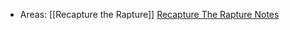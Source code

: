 
- Areas: [[Recapture the Rapture]]
  [Recapture The Rapture Notes](https://www.recapturetherapture.com/notes)

